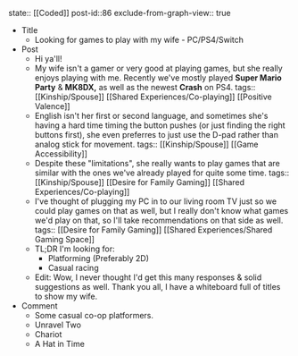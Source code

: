 state:: [[Coded]]
post-id::86
exclude-from-graph-view:: true

- Title
  - Looking for games to play with my wife - PC/PS4/Switch
- Post
  - Hi ya'll!
  - My wife isn't a gamer or very good at playing games, but she really enjoys playing with me.
    Recently we've mostly played **Super Mario Party** & **MK8DX,** as well as the newest **Crash** on PS4.
    tags:: [[Kinship/Spouse]] [[Shared Experiences/Co-playing]] [[Positive Valence]]
  - English isn't her first or second language, and sometimes she's having a hard time timing the button pushes (or just finding the right buttons first), she even preferres to just use the D-pad rather than analog stick for movement.
    tags:: [[Kinship/Spouse]] [[Game Accessibility]]
  - Despite these "limitations", she really wants to play games that are similar with the ones we've already played for quite some time.
    tags:: [[Kinship/Spouse]] [[Desire for Family Gaming]] [[Shared Experiences/Co-playing]]
  - I've thought of plugging my PC in to our living room TV just so we could play games on that as well, but I really don't know what games we'd play on that, so I'll take recommendations on that side as well.
    tags:: [[Desire for Family Gaming]] [[Shared Experiences/Shared Gaming Space]]
  - TL;DR
    I'm looking for:
    - Platforming (Preferably 2D)
    - Casual racing
  - Edit: Wow, I never thought I'd get this many responses & solid suggestions as well.
    Thank you all, I have a whiteboard full of titles to show my wife.
- Comment
  - Some casual co-op platformers.
  - Unravel Two
  - Chariot
  - A Hat in Time
